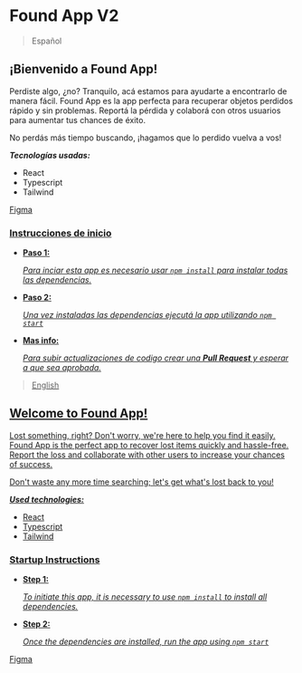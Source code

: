 # Found App V2

> Español


## ¡Bienvenido a Found App!

Perdiste algo, ¿no? Tranquilo, acá estamos para ayudarte a encontrarlo de manera fácil. Found App es la app perfecta para recuperar objetos perdidos rápido y sin problemas. Reportá la pérdida y colaborá con otros usuarios para aumentar tus chances de éxito.

No perdás más tiempo buscando, ¡hagamos que lo perdido vuelva a vos!

**_Tecnologías usadas:_**

- React
- Typescript
- Tailwind


<u>[Figma](https://www.figma.com/file/clxQWnn01ZVQ2wtHo06Mh9/FOUND-APP?type=design&node-id=0%3A1&mode=design&t=orLRrCeyBhKJsVyg-1)

### Instrucciones de inicio

- **Paso 1:**

  _Para inciar esta app es necesario usar `npm install` para instalar todas las dependencias._

- **Paso 2:**

  _Una vez instaladas las dependencias ejecutá la app utilizando `npm start`_

- **Mas info:**

  _Para subir actualizaciones de codigo crear una **Pull Request** y esperar a que sea aprobada._
  

> English


## Welcome to Found App!

Lost something, right? Don't worry, we're here to help you find it easily. Found App is the perfect app to recover lost items quickly and hassle-free. Report the loss and collaborate with other users to increase your chances of success.

Don't waste any more time searching; let's get what's lost back to you!

**_Used technologies:_**

- React
- Typescript
- Tailwind

### Startup Instructions

- **Step 1:**

  _To initiate this app, it is necessary to use `npm install` to install all dependencies._

- **Step 2:**

  _Once the dependencies are installed, run the app using `npm start`_

<u>[Figma](https://www.figma.com/file/clxQWnn01ZVQ2wtHo06Mh9/FOUND-APP?type=design&node-id=0%3A1&mode=design&t=orLRrCeyBhKJsVyg-1)